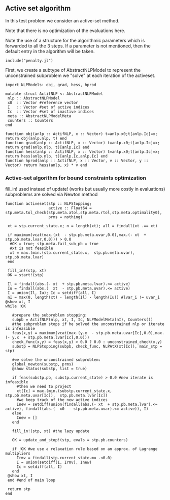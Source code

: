 ## Active set algorithm

In this test problem we consider an active-set method.

Note that there is no optimization of the evaluations here.

Note the use of a structure for the algorithmic parameters which is
forwarded to all the 3 steps. If a parameter is not mentioned, then the default
entry in the algorithm will be taken.

```
include("penalty.jl")
```

First, we create a subtype of AbstractNLPModel to represent the unconstrained
subproblem we "solve" at each iteration of the activeset.
```
import NLPModels: obj, grad, hess, hprod

mutable struct ActifNLP <: AbstractNLPModel
 nlp :: AbstractNLPModel
 x0  :: Vector #reference vector
 I   :: Vector #set of active indices
 Ic  :: Vector #set of inactive indices
 meta :: AbstractNLPModelMeta
 counters :: Counters
end

function obj(anlp :: ActifNLP, x :: Vector) t=anlp.x0;t[anlp.Ic]=x; return obj(anlp.nlp, t) end
function grad(anlp :: ActifNLP, x :: Vector) t=anlp.x0;t[anlp.Ic]=x; return grad(anlp.nlp, t)[anlp.Ic] end
function hess(anlp :: ActifNLP, x :: Vector) t=anlp.x0;t[anlp.Ic]=x; return hess(anlp.nlp, t)[anlp.Ic,anlp.Ic] end
function hprod(anlp :: ActifNLP, x :: Vector, v :: Vector, y :: Vector) return hess(anlp, x) * v end
```

### Active-set algorithm for bound constraints optimization
fill_in! used instead of update! (works but usually more costly in evaluations)
subproblems are solved via Newton method
```
function activeset(stp :: NLPStopping;
                   active :: Float64 = stp.meta.tol_check(stp.meta.atol,stp.meta.rtol,stp.meta.optimality0),
                   prms = nothing)

 xt = stp.current_state.x; n = length(xt); all = findall(xt .== xt)

 if maximum(vcat(max.(xt  - stp.pb.meta.uvar,0.0),max.(- xt  + stp.pb.meta.lvar,0.0))) > 0.0
  #OK = true; stp.meta.fail_sub_pb = true
  #xt is not feasible
  xt = max.(min.(stp.current_state.x,  stp.pb.meta.uvar),  stp.pb.meta.lvar)
 end

 fill_in!(stp, xt)
 OK = start!(stp)

 Il = findall(abs.(- xt  + stp.pb.meta.lvar).<= active)
 Iu = findall(abs.(  xt  - stp.pb.meta.uvar).<= active)
 I = union(Il, Iu); Ic = setdiff(all, I)
 nI = max(0, length(xt) - length(Il) - length(Iu)) #lvar_i != uvar_i
@show xt, I
while !OK

   #prepare the subproblem stopping:
   subpb = ActifNLP(nlp, xt, I, Ic, NLPModelMeta(nI), Counters())
   #the subproblem stops if he solved the unconstrained nlp or iterate is infeasible
   feas(x,y) = maximum(vcat(max.(y.x  - stp.pb.meta.uvar[Ic],0.0),max.(- y.x  + stp.pb.meta.lvar[Ic],0.0)))
   check_func(x,y) = feas(x,y) > 0.0 ? 0.0 : unconstrained_check(x,y)
   substp = NLPStopping(subpb, check_func, NLPAtX(xt[Ic]), main_stp = stp)

   #we solve the unconstrained subproblem:
   global_newton(substp, prms)
   @show status(substp, list = true)

   if feas(substp.pb, substp.current_state) > 0.0 #new iterate is infeasible
     #then we need to project
     xt[Ic] = max.(min.(substp.current_state.x,  stp.pb.meta.uvar[Ic]),  stp.pb.meta.lvar[Ic])
     #we keep track of the new active indices
     Inew = setdiff(union(findall(abs.(- xt  + stp.pb.meta.lvar).<= active), findall(abs.(  x0  - stp.pb.meta.uvar).<= active)), I)
   else
     Inew = []
   end

   fill_in!(stp, xt) #the lazy update

   OK = update_and_stop!(stp, evals = stp.pb.counters)

   if !OK #we use a relaxation rule based on an approx. of Lagrange multipliers
     Irmv = findall(stp.current_state.mu .<0.0)
     I = union(setdiff(I, Irmv), Inew)
     Ic = setdiff(all, I)
   end
 @show xt, I
 end #end of main loop

 return stp
end
```
